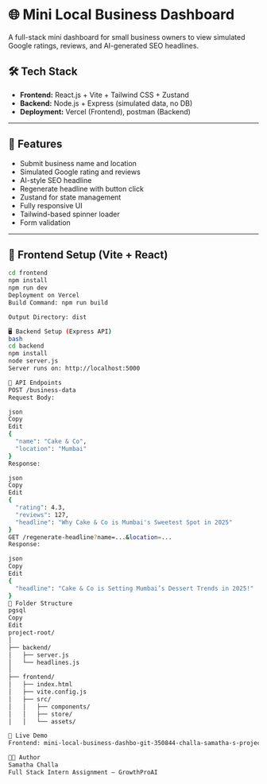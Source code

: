 # 🌐 Mini Local Business Dashboard

A full-stack mini dashboard for small business owners to view simulated Google ratings, reviews, and AI-generated SEO headlines.

## 🛠 Tech Stack

- **Frontend:** React.js + Vite + Tailwind CSS + Zustand
- **Backend:** Node.js + Express (simulated data, no DB)
- **Deployment:** Vercel (Frontend), postman (Backend)

---

## 📸 Features

- Submit business name and location
- Simulated Google rating and reviews
- AI-style SEO headline
- Regenerate headline with button click
- Zustand for state management
- Fully responsive UI
- Tailwind-based spinner loader
- Form validation

---

## 🔧 Frontend Setup (Vite + React)

```bash
cd frontend
npm install
npm run dev
Deployment on Vercel
Build Command: npm run build

Output Directory: dist

🖥️ Backend Setup (Express API)
bash
cd backend
npm install
node server.js
Server runs on: http://localhost:5000

🎯 API Endpoints
POST /business-data
Request Body:

json
Copy
Edit
{
  "name": "Cake & Co",
  "location": "Mumbai"
}
Response:

json
Copy
Edit
{
  "rating": 4.3,
  "reviews": 127,
  "headline": "Why Cake & Co is Mumbai's Sweetest Spot in 2025"
}
GET /regenerate-headline?name=...&location=...
Response:

json
Copy
Edit
{
  "headline": "Cake & Co is Setting Mumbai’s Dessert Trends in 2025!"
}
📁 Folder Structure
pgsql
Copy
Edit
project-root/
│
├── backend/
│   ├── server.js
│   └── headlines.js
│
├── frontend/
│   ├── index.html
│   ├── vite.config.js
│   ├── src/
│   │   ├── components/
│   │   ├── store/
│   │   └── assets/

🚀 Live Demo
Frontend: mini-local-business-dashbo-git-350844-challa-samatha-s-projects.vercel.app.

🧑‍💻 Author
Samatha Challa
Full Stack Intern Assignment – GrowthProAI
